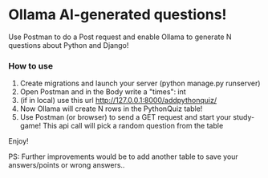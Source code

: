 # Ollama AI-generated questions!
Use Postman to do a Post request and enable Ollama to generate N questions about Python and Django!

### How to use
1. Create migrations and launch your server (python manage.py runserver)
2. Open Postman and in the Body write a "times": int 
3. (if in local) use this url http://127.0.0.1:8000/addpythonquiz/
4. Now Ollama will create N rows in the PythonQuiz table!
5. Use Postman (or browser) to send a GET request and start your study-game! This api call will pick a random question from the table

Enjoy!

PS: Further improvements would be to add another table to save your answers/points or wrong answers..